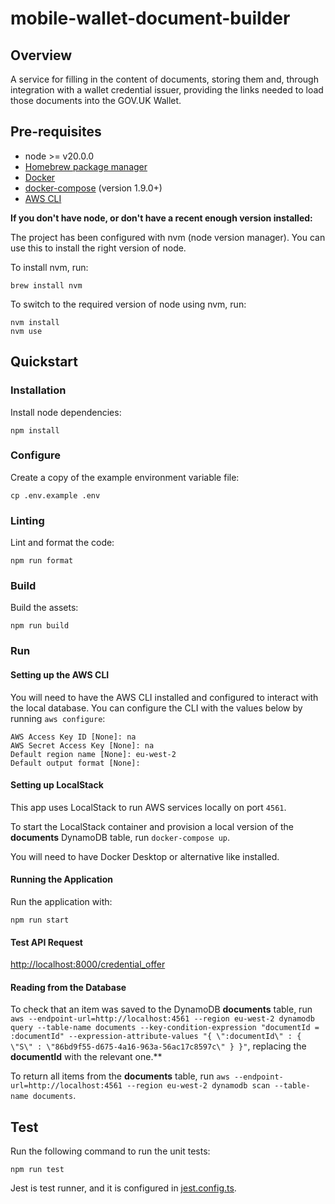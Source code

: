 # mobile-wallet-document-builder
## Overview

A service for filling in the content of documents, storing them and, through integration with a wallet credential issuer, providing the links needed to load those documents into the GOV.UK Wallet.

## Pre-requisites

- node >= v20.0.0
- [Homebrew package manager](https://brew.sh)
- [Docker](https://docs.docker.com/get-docker/)
- [docker-compose](https://docs.docker.com/compose/install/) (version 1.9.0+)
- [AWS CLI](https://docs.aws.amazon.com/cli/latest/userguide/getting-started-install.html)

**If you don't have node, or don't have a recent enough version installed:**

The project has been configured with nvm (node version manager). You can use this to install the right version of node.

To install nvm, run:
```
brew install nvm
```

To switch to the required version of node using nvm, run:
```
nvm install
nvm use
```

## Quickstart

### Installation
Install node dependencies:
```
npm install
```

### Configure
Create a copy of the example environment variable file:
```
cp .env.example .env
```

### Linting
Lint and format the code:
```
npm run format
```

### Build
Build the assets:
```
npm run build
```

### Run

#### Setting up the AWS CLI
You will need to have the AWS CLI installed and configured to interact with the local database. You can configure the CLI with the values below by running `aws configure`:
```
AWS Access Key ID [None]: na
AWS Secret Access Key [None]: na
Default region name [None]: eu-west-2
Default output format [None]:
```

####  Setting up LocalStack
This app uses LocalStack to run AWS services locally on port `4561`.

To start the LocalStack container and provision a local version of the **documents** DynamoDB table, run `docker-compose up`.

You will need to have Docker Desktop or alternative like installed.

#### Running the Application
Run the application with:
```
npm run start
```

#### Test API Request
[http://localhost:8000/credential_offer](http://localhost:8000/credential_offer)

#### Reading from the Database
To check that an item was saved to the DynamoDB **documents** table, run `aws --endpoint-url=http://localhost:4561 --region eu-west-2 dynamodb query --table-name documents --key-condition-expression "documentId = :documentId" --expression-attribute-values "{ \":documentId\" : { \"S\" : \"86bd9f55-d675-4a16-963a-56ac17c8597c\" } }"`, replacing the **documentId** with the relevant one.**

To return all items from the **documents** table, run `aws --endpoint-url=http://localhost:4561 --region eu-west-2 dynamodb scan --table-name documents`.

## Test
Run the following command to run the unit tests:
```
npm run test
```
Jest is test runner, and it is configured in [jest.config.ts](./jest.config.ts).
